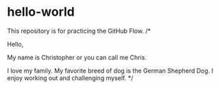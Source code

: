# hello-world
This repository is for practicing the GitHub Flow.
/*


Hello,

My name is Christopher or you can call me Chris.

I love my family. My favorite breed of dog is the German Shepherd Dog. I enjoy working out and challenging myself.
*/
